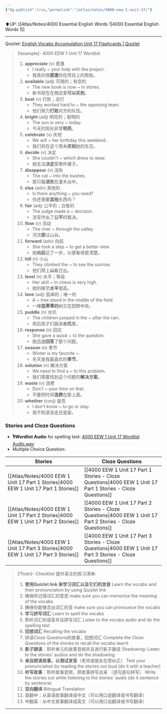 ```yaml
---
{"dg-publish":true,"permalink":"/atlas/notes/4000-eew-1-unit-17/"}
---
```


⬆️UP: [[Atlas/Notes/4000 Essential English Words 1\|4000 Essential English Words 1]]

---
Quizlet: [English Vocabs Accumulation Unit 17 Flashcards | Quizlet](https://quizlet.com/my/933061706/english-vocabs-accumulation-unit-16-flash-cards/?i=1vbzw5&x=1jqt)


> [!example]- 4000 EEW 1 Unit 17 Wordlist
> 1.  **appreciate** (v) 感激
>     - I really ~ your help with the project.  
>     - 我真的很**感激**你在项目上的帮助。   
> 2. **available** (adj) 可用的；有空的
>     - The new book is now ~ in stores.  
>     - 新书现在在商店里**可以买到**。
> 3. **beat** (v) 打败；击打    
>     - They worked hard to ~ the opposing team.  
>     - 他们努力**打败**对方的队伍。    
> 4. **bright** (adj) 明亮的；聪明的    
>     - The sun is very ~ today.  
>     - 今天的阳光非常**明亮**。   
> 5. **celebrate** (v) 庆祝   
>     - We will ~ her birthday this weekend.  
>     - 我们将在这个周末**庆祝**她的生日。    
> 6. **decide** (v) 决定    
>     - She couldn't ~ which dress to wear.  
>     - 她无法**决定**穿哪件裙子。    
> 7. **disappear** (v) 消失 
>     - The cat ~ into the bushes.  
>     - 那只猫**消失**在灌木丛中。    
> 8. **else** (adv) 其他的
>     - Is there anything ~ you need?  
>     - 你还需要**其他**东西吗？   
> 9. **fair** (adj) 公平的；白皙的
>     - The judge made a ~ decision.  
>     - 法官作出了**公平**的裁决。
> 10. **flow** (v) 流动
>     - The river ~ through the valley.  
>     - 河流**穿**过山谷。
> 11. **forward** (adv) 向前
>     - She took a step ~ to get a better view.  
>     - 她**向前**迈了一步，以便看得更清楚。
> 12. **hill** (n) 小山
>     - They climbed the ~ to see the sunrise.  
>     - 他们爬上**山**看日出。 
> 13. **level** (n) 水平；等级
>     - Her skill ~ in chess is very high.  
>     - 她的棋艺**水平**很高。   
> 14. **lone** (adj) 孤单的；唯一的  
>     - A ~ tree stood in the middle of the field.  
>     - 一棵**孤零零的**树立在田野中央。
> 15. **puddle** (n) 水坑
>     - The children jumped in the ~ after the rain.  
>     - 雨后孩子们跳进**水坑**里。
> 16. **response** (n) 回应
>     - She gave a quick ~ to the question.  
>     - 她迅速**回答**了那个问题。
> 17. **season** (n) 季节
>     - Winter is my favorite ~.  
>     - 冬天是我最喜欢的**季节**。
> 18. **solution** (n) 解决方案
>     - We need to find a ~ to this problem.  
>     - 我们需要找到这个问题的**解决方案**。
> 19. **waste** (v) 浪费
>     - Don't ~ your time on that.  
>     - 不要把时间**浪费**在那上面。
> 20. **whether** (conj) 是否
>     - I don't know ~ to go or stay.  
>     - 我不知道该走还是留。

### Stories and Cloze Questions
- 🎙️**Wordlist Audio** for spelling test: [4000 EEW 1 Unit 17 Wordlist Audio.wav](https://drive.google.com/file/d/15OrEMrIVm601Qi-PWRXJ2GDhQgGuPFuf/view?usp=drive_link)
- Multiple Choice Question:

| Stories                               | Cloze Questions                                         |
| ------------------------------------- | ------------------------------------------------------- |
| [[Atlas/Notes/4000 EEW 1 Unit 17 Part 1 Stories\|4000 EEW 1 Unit 17 Part 1 Stories]] | [[4000 EEW 1 Unit 17 Part 1 Stories - Cloze Questions\|4000 EEW 1 Unit 17 Part 1 Stories - Cloze Questions]] |
| [[Atlas/Notes/4000 EEW 1 Unit 17 Part 2 Stories\|4000 EEW 1 Unit 17 Part 2 Stories]] | [[4000 EEW 1 Unit 17 Part 2 Stories - Cloze Questions\|4000 EEW 1 Unit 17 Part 2 Stories - Cloze Questions]] |
| [[Atlas/Notes/4000 EEW 1 Unit 17 Part 3 Stories\|4000 EEW 1 Unit 17 Part 3 Stories]] | [[4000 EEW 1 Unit 17 Part 3 Stories - Cloze Questions\|4000 EEW 1 Unit 17 Part 3 Stories - Cloze Questions]] |

> [!Todo]- Checklist 提升英文的练习清单:
> 
> 1. **使用Quizlet link 来学习词汇以及它们的发音** 
>    Learn the vocabs and their pronunciation by using Quizlet link
>	1. 确保你记得词汇的意思 
>	   make sure you can memorize the meaning of the vocabs
>	2. 确保你能够念出词汇的音 
>	   make sure you can pronounce the vocabs
> 2. **学习拼写词汇** Learn to spell the vocabs
>	1. 聆听词汇的语音并且拼写词汇 
>	   Listen to the vocabs audio and do the spelling test
> 3. **回想词汇** Recalling the vocabs
>	1. 研读Cloze Questions的故事，回想词汇 
>	   Complete the Cloze Questions of the stories to recall the vocabs learnt
> 4. **影子跟读**：聆听单元的故事音频并且进行影子跟读 
>    Shadowing: Listen to the stories' audios and do the shadowing
> 5. **亲自朗读故事，以测试发音**（老师或朋友在旁纠正）
>    Test your pronunciation by reading the stories out loud (do it with a teacher)
> 6. **听写故事**：聆听故事音频，把故事拼写出来 （逐句逐句拼写）
>   Write the stories out while listening to the stories' audio (do it sentence by sentence)
> 7. **双向翻译** Bilingual Translation 
> 	1. 英翻中：从英语故事翻译成中文（可以用口说翻译或书写翻译）
> 	2. 中翻英：从中文故事翻译成英文（可以用口说翻译或书写翻译）

---
